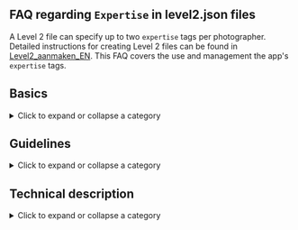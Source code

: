 ## FAQ regarding `Expertise` in level2.json files

A Level 2 file can specify up to two `expertise` tags per photographer.
Detailed instructions for creating Level 2 files can be found in
[Level2_aanmaken_EN](https://github.com/vdhamer/Photo-Club-Hub/blob/main/Photo%20Club%20Hub/Documentation/Level2_aanmaken_EN.md).
This FAQ covers the use and management the app's `expertise` tags.

## Basics

<details><summary>Click to expand or collapse a category</summary></p>
<ul>

<li>

### What is an `Expertise` tag?

<details><summary>Click to expand or collapse an answer</summary></p>
An expertise is a photography domain for which the photographer is known. 
An `expertise` tag in the app can tell you that Bob is specialized in "Abstract" photography.
This enables you to find Rob and others by typing "abstract" or "abst" into the Search bar on the
`Portfolio` screen.
</details></p>

</li><li>

### Where do app users see `expertises`?

<details><summary>Click to expand or collapse an answer</summary></p>

1. In the HTML/web version of the app, `expertises` are shown in the `Areas of expertise` column in the tables of club members.
2. In the iOS version of the app, `expertises` are shown per photographer on the `Portfolio` page. 
2. In the iOS version, the list of `expertises` and their statistics are shown at the bottom of the `Who's Who` screen. To avoid a lot of scrolling you can search for "expertises" or any other text that has no matches like "zzz".
4. In the iOS version, you can **search** for `expertise` tags by typing in the first few letters of the expertise in the Search bar.
   So typing "black" shortens the list to only show photographers that have the "Black & White" tag.
   But you may also find a stray photographer with a name like "Blackstone" unless you type "black ".</p>

In a future release, you can expect similar search functions for the HTML/web version:

1. Clicking on an expertise tag brings you to a list of all photographers labelled with that tag.
2. A separate Expertise tags page will show all supported tags with their statistics and with links to pages per Expertise.
</details></p>

</li><li>

### Why have Expertises?

<details><summary>Click to expand or collapse an answer</summary></p>
Assume the app contains ten, a hundred or even a thousand clubs, with on average 15 members each.
That gives us maybe 150, 1500 or even 15,000 photographers in the app.
The app contains a Search capability allowing you to find known photographers - if you know their name.
Expertise tags allows you discover relevant photographers you didn't know about yet.
</details></p>

</li><li>

### Number of expertise tags per photographer?

<details><summary>Click to expand or collapse an answer</summary></p>
The app allows up to two tags per photographer.</p>

If there are more than two expertise tags, the app deliberately starts softly complaining.
The point of limiting the number of tags is that a search on an expertise tag should
return pretty relevant results. Meaning that the member's portfolio hopefully contains images
that confirm that the member is active and experienced in that area.
</details></p>

</li><li>

### Can somebody have zero `Expertise` tags?

<details><summary>Click to expand or collapse an answer</summary></p>
Sure. That can have various causes:

1. Maybe the photographer doesn't have a clear specialization
   ("I shoot whatever I happen to encounter and don't have a particularly recognizable style").
2. The person is, for whatever reason, not inclined to share that information.
3. The club hasn't gotten around to collecting this information yet.

</details></p>

</li><li>

### How many tags can we choose from?

<details><summary>Click to expand or collapse an answer</summary></p>
At the moment there are roughly 25 tags available.

In the iOS version of the app, all available (and some candidate) tags are listed at the bottom of the `Who's Who` screen.
You can reach the bottom quickly by using the Search bar to filter out all the photographers.</p>

De HTML/web version of the app will get a comparable list, but it will be accessed a bit differently. 

The list is stored online and will change over time: there may be a new tag tomorrow that is not on the list today.
The online master list (in JSON formaat) with all approved tags can be found
[here](https://github.com/vdhamer/Photo-Club-Hub/blob/main/JSON/root.level0.json).
</details></p>

</li></ul>

</details></p>

## Guidelines

<details><summary>Click to expand or collapse a category</summary></p>
<ul>

<li>

### Can someone's `expertise` tags change over time?

<details><summary>Click to expand or collapse an answer</summary></p>
Yes. The selected tags reflect somebody's current areas of expertise.
People learn or can shift focus.

</details></p>

</li><li>

### Why allow only two extertise tags per photographer?

<details><summary>Click to expand or collapse an answer</summary></p>
The purpose of having Expertise tags is that searching on tags will give you largely relevant list of photographers.
A search on "Street" may give you multiple styles of street photography, but all-in-all the resulting
photographers should have a recognizable expertise in street photography. And it will probably show up
in their portfolio.

If we would allow 5 or even 10 tags, the results would include people who occasionaly do street photography - which
makes the searching on expertise tags much less useful for finding good street photography images and their makers.

Expressed differently, the expertise tags per person serve a very different purpose than Lightroom keywords per image:
you may succesfully use hundreds or thousands of LR keywords to find specific photos ("birthday", "beach", "Iceland"). 
Our expertise tags are meant to find photographers who are known for a particular expertise.</p>
</details></p>

</li><li>

### How many different expertise tags will there eventually be?

<details><summary>Click to expand or collapse an answer</summary></p>
For now, we target keeping the list size below 100. Criteria:</p>

- It should be relatively clear what the tag means. So "outdoors" is less suitable than "landscape."
- Any photography domain recognized by Wikipedia ("portrait photography") is a reasonable candidate for a tag.
- A tag shouldn't have a lot of overlap with existing tags. So no simultaneous "old buildings" next to "architecture".
- A tag with only one expected user is too specialized. Partly because of the "max 100 tags" target.
- The practioners in the domain should see themselves as photographers, rather than enthousiasts like
  train spotters or butterfly experts who happen to use photo's to communicate. Our open source software could
  be suitable for such other uses, but we don't 'want to mix photography content with other content.

</details></p>

</li><li>

### Granularity?

<details><summary>Click to expand or collapse an answer</summary></p>
A very specialized area of expertise with only a few partitioners is not necessarily a problem.
Although a tag that only gets used for one photographer is overdoing things (if you know the domain, you probably
know that photographer), a specialized domain like "underwater photography" tends to have relatively high value
because it is hard to find such practioners. 
  
A large area of expertise will lose value if it is too broad. A tag like "people" may be applied to
"street", "portait", "model", "family", and "sports".

Therefore curating the list of keywords is a tradeoff between:
- clarity and recognizability of the tag,
- keeping the list tags short enough that relevant tags are not overlooked, and
- minimizing tag overlap.
</details></p>

</li><li>

### Who manages the list of approved tags?

<details><summary>Click to expand or collapse an answer</summary></p>
For now the maker(s) of the app. But this task of technically maintaining the
[root.level0.json](https://github.com/vdhamer/Photo-Club-Hub/blob/main/JSON/root.level0.json) file could be delegated
to a suitable volunteer.
</details></p>

</li><li>

### Project versus expertise?

<details><summary>Click to expand or collapse an answer</summary></p>
A long-running photography project can start to sound like an expertise or specialism:
somebody invests a lot of effort into some theme and may become well known for that.
But there are differences: a project is by definition temporary; and an expertise can
often be applied in multiple projects.
</details></p>

</li></ul>

</details></p>

## Technical description

<details><summary>Click to expand or collapse a category</summary></p>
<ul>

<li>

### Displaying in multiple languages

<details><summary>Click to expand or collapse an answer</summary></p>
Supported expertise tags can be shown in the user interface in at least two languages: English and Dutch.
This means that if a photographer is known for multiple-exposure photography, the app will display either
"Multiple exposure" for English or "Meervoudige opnamen" for Dutch - depending on your language preference.
These translations for approved tags are stored in the
[root.level0.json](https://github.com/vdhamer/Photo-Club-Hub/blob/main/JSON/root.level0.json) file.
If the app runs across an unapproved tag (because of a user error, or as a proposal),
that tag is shown untranslated because it doesn't occur in the root.level0.json file right now.
</details></p>

</li><li>

### Tag entry in a single language

<details><summary>Click to expand or collapse an answer</summary></p>
When defining the tags per photographer in the Level2.json file, you should be using an English term and,
if it is approved, using the so-called `idString` identifier as defined in the
[root.level0.json](https://github.com/vdhamer/Photo-Club-Hub/blob/main/JSON/root.level0.json) file.
It might also be convenient to simply copy that `idString` identifier from an existing Level 2 file:
if it works there, it will work for you as well.

So strictly speaking (see root.level0.json) an expertise has 3 distinct names:
1. The internal `idString` such as `Multiple-exposure` as used to identify the tag.
   This will often correspond to the next, English name but it doesn't have to.
2. An Engelse (EN) representation such as `Multiple exposure` as shown to English speaking users.
3. A Dutch (NL) representation such as `Meervoudige opnamen` as shown to Dutch speaking users.
If your device is set to another language, the software will then use the English version.
But the app allows you to provide more than two translations if you want (e.g. German = DE or Hindi = HI).

So to summarize: 
- Level 2 files use the `idString` identifier, which usually matches the **English** version (e.g. "Travel").
- Translation is done automatically by the app.
  The way the `idString` version is translataed is configured centrally, so few people will see this. 

</details></p>

</li><li>

### Role of clubs in expertise tags

<details><summary>Click to expand or collapse an answer</summary></p>
The app associates tags with **photographers** rather than with photographers in their capacity as a member of any single club.
That is a bit tricky it means that if John is a member of ClubA and of ClubB, the app will show the same
tags when you scroll to John as a member of ClubA or scroll to John as a member of ClubB.
This is similar to saying "John's birthday is Feb 29".
John's birthday doesn't depend on any photo club he is or was a member of.</p>
  
The tricky part is that ClubA and ClubB can both specify expertise tags for John, and undoubtedly won't coordinate
to get the same set of tags in their respective Level 2 files.

So what does the app do if finds photographers who had or have associations with more than one club?
The answer is simple: multiple lists of tags are assumed to all be true, and are merged into one list that is applied
to the two (or more) clubs. Example outcome:
- If the lists are identical, nobody will notice anything: you see indentical lists for both clubs.
- If only one club provided expertise tags, these are shown for both clubs.
- If ClubA specified "Portrait" while ClubB specified and "Landscape", this is shown as "Abstract" + "Landscape".
- If ClubA specified "Portait" + "Abstract" while ClubB specified "Abstract" + "Landscape" these will be combined to 
  "Abstract" + "Portrait" + "Landscape". And the app will show that there are more than 2 tags and the member can help by
  chosing what the desired outcome is asking at least one club to adapt their tags..
</details></p>

</li><li>

### To many expertise tags

<details><summary>Click to expand or collapse an answer</summary></p>
For 3 or more expertisetags, the app will display a warning like "Too many expertises" instead of the 3rd tag.
This is meant to trigger the club to fix this.
</details></p>

</li><li>

### Errors in the provided `expertise` tags

<details><summary>Click to expand or collapse an answer</summary></p>
What happens if a Level 2 file contains a tag that hasn't been approved or just contains a typo?
Example: the file has a tag called "Model" while there is only a tag for "Portrait".
The app will then display a warning icon next to the unofficial tag "Model" to indicate that it doesn't really
know that tag. And that, consequently, there will be no translations available.

This *may* prompt the club to fix a typo, or replace the unapproved app by a similar approved app.
Alternatively, it may prompt the app's maintainers to promote the unapproved tag to an approved one if it meets
the necesary criteria. One an unapproved tag is promoted onto the approved 
[root.level0.json](https://github.com/vdhamer/Photo-Club-Hub/blob/main/JSON/root.level0.json) tag list
or the Level 2 file has been fixed, the warning icon will disappear.
</details></p>

</li>
